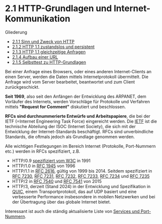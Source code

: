 # 2.1 HTTP-Grundlagen und Internet-Kommunikation

Gliederung

- [2.1.1 Sinn und Zweck von HTTP](2.1.1SinnundZweckvonHTTP.md)<br>
- [2.1.2 HTTP 1.1 zustandslos und persistent](2.1.2HTTP1.1zustandslosundpersistent.md)<br>
- [2.1.3 HTTP 1.1 gleichzeitige Anfragen](2.1.3HTTP1.1gleichzeitigeAnfragen.md)<br>
- [2.1.4 Aufbau einer URL](2.1.4AufbauEinerURL.md)<br>
- [2.1.5 Selbsttest zu HTTP-Grundlagen](2.1.5SelbsttestzuHTTP-Grundlagen.md)

Bei einer Anfrage eines Browsers, oder eines anderen Internet-Clients an einen Server, werden die Daten mittels Internetprotokoll übermittelt. Die Anfrage wird vom Server bearbeitet, beantwortet und zum Client zurückgeschickt.

**Seit 1969**, also seit den Anfängen der Entwicklung des ARPANET, dem Vorläufer des Internets, werden Vorschläge für Protokolle und Verfahren mittels **"Request for Comment"** diskutiert und beschlossen.

**RFCs sind durchnummerierte Entwürfe und Arbeitspapiere**, die bei der IETF (=Internet Engineering Task Force) eingereicht werden. Die [IETF](https://isp.eduloop.de/loop/IETF) ist die technische Abteilung der ISOC (Internet Society), die sich mit der Entwicklung der Internet-Standards beschäftigt. RFCs sind unverbindliche Standards, die oftmals jedoch als Grundlage genommen werden.

Alle wichtigen Festlegungen im Bereich Internet (Protokolle, Port-Nummern etc.) werden in RFCs spezifiziert, z.B.

- HTTP/0.9 [spezifiziert vom W3C](https://www.w3.org/Protocols/HTTP/AsImplemented.html) in 1991
- HTTP/1.0 in [RFC 1945](https://tools.ietf.org/html/rfc1945) von 1996
- HTTP/1.1 in [RFC 2616](https://tools.ietf.org/html/rfc2616), gültig von 1999 bis 2014. Seitdem spezifiziert in [RFC 7230](https://tools.ietf.org/html/rfc7230), [RFC 7231](https://tools.ietf.org/html/rfc7231), [RFC 7232](https://tools.ietf.org/html/rfc7232), [RFC 7233](https://tools.ietf.org/html/rfc7233), [RFC 7234](https://tools.ietf.org/html/rfc7234) und [RFC 7235](https://tools.ietf.org/html/rfc7235)
- HTTP/2 in [RFC 7540](https://tools.ietf.org/html/rfc7540) und [RFC 7541](https://tools.ietf.org/html/rfc7541) von 2015
- HTTP/3, derzeit (Stand 2024) in der Entwicklung und Spezifikation in [QUIC](https://www.ietf.org/archive/id/draft-ietf-quic-http-34.txt), einem Transportprotokoll, das auf UDP basiert und eine verbesserte Performance insbesondere in mobilen Netzwerken und bei der Übertragung über das globale Internet bietet.

Interessant ist auch die ständig aktualisierte Liste von [Services und Port-Nummern](https://www.iana.org/assignments/service-names-port-numbers/service-names-port-numbers.xhtml?&page=1).